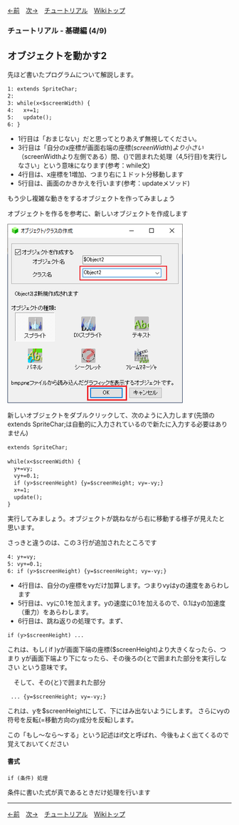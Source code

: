 

[←前](./tr-basic03)&emsp;[次→](./tr-basic05)&emsp;[チュートリアル](./tutorial)&emsp;[Wikiトップ](./)

<title>チュートリアル - 基礎編 (4/9) - オブジェクトを動かす2</title>

### チュートリアル - 基礎編 (4/9)
## オブジェクトを動かす2

先ほど書いたプログラムについて解説します。

```
1: extends SpriteChar;
2: 
3: while(x<$screenWidth) {
4:   x+=1;
5:   update();
6: }
```

- 1行目は「おまじない」だと思ってとりあえず無視してください。
- 3行目は「自分のx座標が画面右端の座標($screenWidth)より小さい（$screenWidthより左側である）間、{}で囲まれた処理（4,5行目)を実行しなさい」という意味になります(参考：while文)
- 4行目は、x座標を1増加、つまり右に１ドット分移動します
- 5行目は、画面のかきかえを行います(参考：updateメソッド)

もう少し複雑な動きをするオブジェクトを作ってみましょう

オブジェクトを作るを参考に、新しいオブジェクトを作成します

![class2.png](./img/class2.png)

新しいオブジェクトをダブルクリックして、次のように入力します(先頭のextends SpriteChar;は自動的に入力されているので新たに入力する必要はありません)

```
extends SpriteChar;

while(x<$screenWidth) {
  y+=vy;
  vy+=0.1;
  if (y>$screenHeight) {y=$screenHeight; vy=-vy;}
  x+=1;
  update();
}
```
実行してみましょう。オブジェクトが跳ねながら右に移動する様子が見えたと 思います。

さっきと違うのは、この３行が追加されたところです

```
4: y+=vy;
5: vy+=0.1;
6: if (y>$screenHeight) {y=$screenHeight; vy=-vy;}
```
- 4行目は、自分のy座標をvyだけ加算します。つまりvyはyの速度をあらわします
- 5行目は、vyに0.1を加えます。yの速度に0.1を加えるので、0.1はyの加速度（重力）をあらわします。
- 6行目は、跳ね返りの処理です。まず、

```
if (y>$screenHeight) ...
```

これは、もし( if )yが画面下端の座標($screenHeight)より大きくなったら、つまり yが画面下端より下になったら、その後ろの{とで囲まれた部分を実行しなさい という意味です。

　そして、その{と}で囲まれた部分
```
 ... {y=$screenHeight; vy=-vy;}
```
これは、yを$screenHeightにして、下にはみ出ないようにします。 さらにvyの符号を反転(=移動方向のy成分を反転)します。

この「もし～なら～する」という記述はif文と呼ばれ、今後もよく出てくるので覚えておいてください

#### 書式
```
if (条件) 処理
```
条件に書いた式が真であるときだけ処理を行います

***

[←前](./tr-basic03)&emsp;[次→](./tr-basic05)&emsp;[チュートリアル](./tutorial)&emsp;[Wikiトップ](./)
